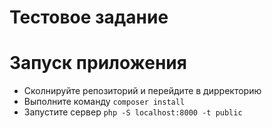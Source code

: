 # Тестовое задание

# Запуск приложения
- Сколнируйте репозиторий и перейдите в дирректорию
- Выполните команду ```composer install``` 
- Запустите сервер ```php -S localhost:8000 -t public```